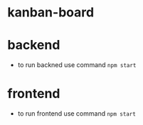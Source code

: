 # kanban-board
# backend
 - to run backned use command ```npm start```
# frontend
  - to run frontend use command ```npm start```
